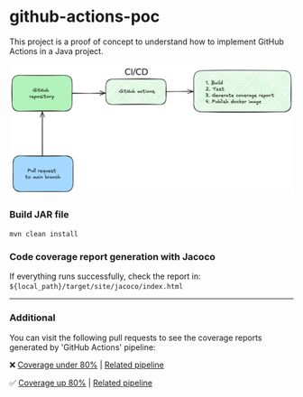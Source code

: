 # github-actions-poc
This project is a proof of concept to understand how to implement GitHub Actions in a Java project.

![actions-poc.png](doc/actions-poc.png)

### Build JAR file
```
mvn clean install
```

### Code coverage report generation with Jacoco
If everything runs successfully, check the report in:
`${local_path}/target/site/jacoco/index.html`

---

### Additional
You can visit the following pull requests to see the coverage reports generated by 'GitHub Actions' pipeline:

❌ [Coverage under 80%](https://github.com/franciscolarrocca/github-actions-poc/pull/5) | [Related pipeline](https://github.com/franciscolarrocca/github-actions-poc/actions/runs/10155676957) 

:white_check_mark: [Coverage up 80%](https://github.com/franciscolarrocca/github-actions-poc/pull/6) | [Related pipeline](https://github.com/franciscolarrocca/github-actions-poc/actions/runs/10155679628/job/28082796251)
